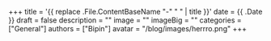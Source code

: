 +++
title = '{{ replace .File.ContentBaseName "-" " " | title }}'
date = {{ .Date }}
draft = false
description = ""
image = ""
imageBig = ""
categories = ["General"]
authors = ["Bipin"]
avatar = "/blog/images/herrro.png"
+++
